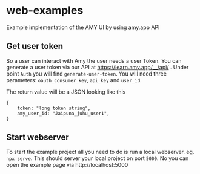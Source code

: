 # web-examples

Example implementation of the AMY UI by using amy.app API

## Get user token

So a user can interact with Amy the user needs a user Token. You can generate a user token via our API at https://learn.amy.app/__/api/ . Under point `Auth` you will find `generate-user-token`.
You will need three parameters: `oauth_consumer_key`, `api_key` and `user_id`.

The return value will be a JSON looking like this

```
{
    token: "long token string",
    amy_user_id: "Jaipuna_juhu_user1",
}
```

## Start webserver

To start the example project all you need to do is run a local webserver. eg. `npx serve`. This should server your local project on port `5000`. No you can open the example page via http://localhost:5000
